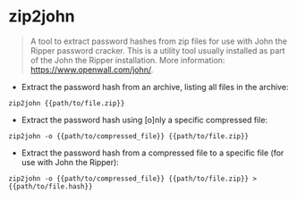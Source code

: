 # zip2john

> A tool to extract password hashes from zip files for use with John the Ripper password cracker.
> This is a utility tool usually installed as part of the John the Ripper installation.
> More information: <https://www.openwall.com/john/>.

- Extract the password hash from an archive, listing all files in the archive:

`zip2john {{path/to/file.zip}}`

- Extract the password hash using [o]nly a specific compressed file:

`zip2john -o {{path/to/compressed_file}} {{path/to/file.zip}}`

- Extract the password hash from a compressed file to a specific file (for use with John the Ripper):

`zip2john -o {{path/to/compressed_file}} {{path/to/file.zip}} > {{path/to/file.hash}}`
